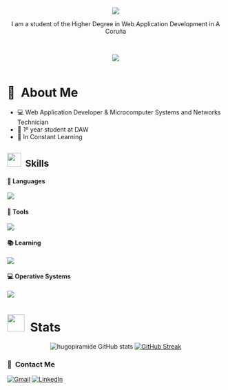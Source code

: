 <br>
<header>
<p align="center">
    <img src="https://readme-typing-svg.herokuapp.com/?font=Arial&weight=900&size=40=true&vCenter=true&width=500&height=60&duration=4000&color=FFFFFF&lines=Hi+There!+👋;I'm+Hugo+del+Castillo+Deus;"/>
</p>
    <p align="center">I am a student of the Higher Degree in Web Application Development in A Coruña </p><br>
    <p align="center"><img src="https://media.giphy.com/media/JqmupuTVZYaQX5s094/giphy.gif?cid=ecf05e47vuk62gf78ce6f5xm6wuftg28q80zv2rka2868brh&ep=v1_gifs_search&rid=giphy.gif&ct=g"></p>
</header>
<main>
    
# 👤 &nbsp;About Me
<ul>
    <li>💻 Web Application Developer & Microcomputer Systems and Networks Technician </li>
    <li>📖 1º year student at DAW </li>
    <li>📝 In Constant Learning </li>
</ul>
</main>

<section>
    
# <img src = "https://media2.giphy.com/media/QssGEmpkyEOhBCb7e1/giphy.gif?cid=ecf05e47a0n3gi1bfqntqmob8g9aid1oyj2wr3ds3mg700bl&rid=giphy.gif" width = 32px> &nbsp;Skills 

#### 🔧 Languages
<p>
  <a href="https://skillicons.dev">
    <img src="https://skillicons.dev/icons?i=html,css,java"/>
  </a>
</p>

#### 🔨 Tools
<p>
  <a href="https://skillicons.dev">
    <img src="https://skillicons.dev/icons?i=git,github,mysql,wordpress,neovim,vscode,bash,bootstrap,eclipse,idea"/>
  </a>
</p>
</section>

#### 📚 Learning
<p>
  <a href="https://skillicons.dev">
    <img src="https://skillicons.dev/icons?i=javascript,php"/>
  </a>
</p>

#### 💻 Operative Systems
<p>
  <a href="https://skillicons.dev">
    <img src="https://skillicons.dev/icons?i=apple,windows,linux,ubuntu,mint,arch"/>
  </a>
</p>

# <img src="https://media.giphy.com/media/iY8CRBdQXODJSCERIr/giphy.gif" width="40px"> &nbsp;Stats
<section align=center>
    
![hugopiramide GitHub stats](https://github-readme-stats.vercel.app/api?username=hugopiramide&show_icons=true&theme=radical) 
[![GitHub Streak](https://github-readme-streak-stats.herokuapp.com/?user=hugopiramide&theme=radical)](https://git.io/streak-stats)

 </section>
 
 ### 🔗 &nbsp;Contact Me
<footer>
    <aside>
        <a href="mailto:hugocastillo.deus@gmail.com"><img alt="Gmail" src="https://img.shields.io/badge/Gmail-D14836?style=for-the-badge&logo=gmail&logoColor=white"/></a>
        <a href=""><img alt="LinkedIn" src="https://img.shields.io/badge/linkedin-%230077B5.svg?style=for-the-badge&logo=linkedin&logoColor=white"/></a>
    </aside>
</footer>
